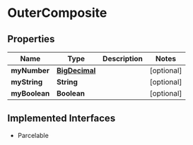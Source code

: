 

# OuterComposite

## Properties

Name | Type | Description | Notes
------------ | ------------- | ------------- | -------------
**myNumber** | [**BigDecimal**](BigDecimal.md) |  |  [optional]
**myString** | **String** |  |  [optional]
**myBoolean** | **Boolean** |  |  [optional]


## Implemented Interfaces

* Parcelable



